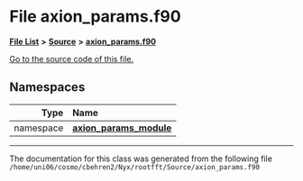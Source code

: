 
# File axion\_params.f90


[**File List**](files.md) **>** [**Source**](dir_74389ed8173ad57b461b9d623a1f3867.md) **>** [**axion\_params.f90**](Source_2axion__params_8f90.md)

[Go to the source code of this file.](Source_2axion__params_8f90_source.md)












## Namespaces

| Type | Name |
| ---: | :--- |
| namespace | [**axion\_params\_module**](namespaceaxion__params__module.md) <br> |















------------------------------
The documentation for this class was generated from the following file `/home/uni06/cosmo/cbehren2/Nyx/rootfft/Source/axion_params.f90`